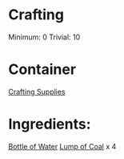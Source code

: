 <!-- TITLE: Black Ink -->
<!-- SUBTITLE: A dark black ink -->

# Crafting
Minimum: 0
Trivial: 10

# Container
[Crafting Supplies](crafting-supplies)

# Ingredients:
[Bottle of Water](bottle-of-water)
[Lump of Coal](lump-of-coal) x 4
